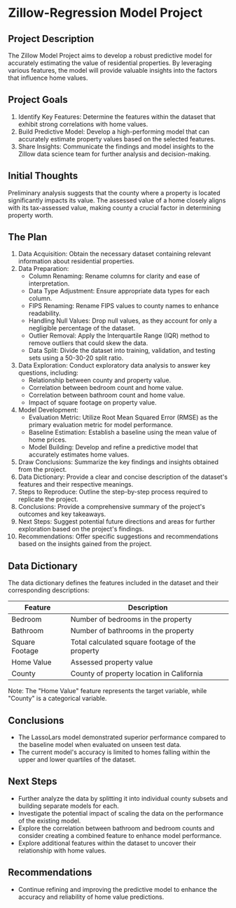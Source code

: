 # Zillow-Regression Model Project

## Project Description
The Zillow Model Project aims to develop a robust predictive model for accurately estimating the value of residential properties. By leveraging various features, the model will provide valuable insights into the factors that influence home values.

## Project Goals
1. Identify Key Features: Determine the features within the dataset that exhibit strong correlations with home values.
2. Build Predictive Model: Develop a high-performing model that can accurately estimate property values based on the selected features.
3. Share Insights: Communicate the findings and model insights to the Zillow data science team for further analysis and decision-making.

## Initial Thoughts
Preliminary analysis suggests that the county where a property is located significantly impacts its value. The assessed value of a home closely aligns with its tax-assessed value, making county a crucial factor in determining property worth.

## The Plan
1. Data Acquisition: Obtain the necessary dataset containing relevant information about residential properties.
2. Data Preparation:
   - Column Renaming: Rename columns for clarity and ease of interpretation.
   - Data Type Adjustment: Ensure appropriate data types for each column.
   - FIPS Renaming: Rename FIPS values to county names to enhance readability.
   - Handling Null Values: Drop null values, as they account for only a negligible percentage of the dataset.
   - Outlier Removal: Apply the Interquartile Range (IQR) method to remove outliers that could skew the data.
   - Data Split: Divide the dataset into training, validation, and testing sets using a 50-30-20 split ratio.
3. Data Exploration: Conduct exploratory data analysis to answer key questions, including:
   - Relationship between county and property value.
   - Correlation between bedroom count and home value.
   - Correlation between bathroom count and home value.
   - Impact of square footage on property value.
4. Model Development:
   - Evaluation Metric: Utilize Root Mean Squared Error (RMSE) as the primary evaluation metric for model performance.
   - Baseline Estimation: Establish a baseline using the mean value of home prices.
   - Model Building: Develop and refine a predictive model that accurately estimates home values.
5. Draw Conclusions: Summarize the key findings and insights obtained from the project.
6. Data Dictionary: Provide a clear and concise description of the dataset's features and their respective meanings.
7. Steps to Reproduce: Outline the step-by-step process required to replicate the project.
8. Conclusions: Provide a comprehensive summary of the project's outcomes and key takeaways.
9. Next Steps: Suggest potential future directions and areas for further exploration based on the project's findings.
10. Recommendations: Offer specific suggestions and recommendations based on the insights gained from the project.

## Data Dictionary
The data dictionary defines the features included in the dataset and their corresponding descriptions:

| Feature         | Description                                       |
|-----------------|---------------------------------------------------|
| Bedroom         | Number of bedrooms in the property                |
| Bathroom        | Number of bathrooms in the property               |
| Square Footage  | Total calculated square footage of the property   |
| Home Value      | Assessed property value                           |
| County          | County of property location in California         |

Note: The "Home Value" feature represents the target variable, while "County" is a categorical variable.

## Conclusions
- The LassoLars model demonstrated superior performance compared to the baseline model when evaluated on unseen test data.
- The current model's accuracy is limited to homes falling within the upper and lower quartiles of the dataset.

## Next Steps
- Further analyze the data by splitting it into individual county subsets and building separate models for each.
- Investigate the potential impact of scaling the data on the performance of the existing model.
- Explore the correlation between bathroom and bedroom counts and consider creating a combined feature to enhance model performance.
- Explore additional features within the dataset to uncover their relationship with home values.

## Recommendations
- Continue refining and improving the predictive model to enhance the accuracy and reliability of home value predictions.
